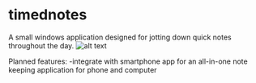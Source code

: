 # timednotes
A small windows application designed for jotting down quick notes throughout the day.
![alt text](https://github.com/gregoryneal/timednotes/blob/master/resources/notebook.gif "current app")

Planned features:
-integrate with smartphone app for an all-in-one note keeping application for phone and computer
